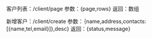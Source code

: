 客户列表：/client/page
参数：{page,rows}
返回：数组

新增客户：/client/create
参数：｛name,address,contacts:[{name,tel,email}]},desc}
返回：{status,message}
